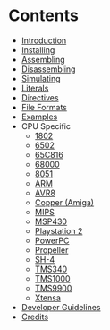 
Contents
========
* [Introduction](introduction.md)
* [Installing](installing.md)
* [Assembling](assembling.md)
* [Disassembling](disassembling.md)
* [Simulating](simulating.md)
* [Literals](literals.md)
* [Directives](directives.md)
* [File Formats](file_formats.md)
* [Examples](examples.md)
* CPU Specific
  * [1802](1802.md)
  * [6502](6502.md)
  * [65C816](65C816.md)
  * [68000](68000.md)
  * [8051](8051.md)
  * [ARM](ARM.md)
  * [AVR8](AVR8.md)
  * [Copper (Amiga)](Copper.md)
  * [MIPS](MIPS.md)
  * [MSP430](MSP430.md)
  * [Playstation 2](Playstation_2.md)
  * [PowerPC](PowerPC.md)
  * [Propeller](Propeller.md)
  * [SH-4](SH4.md)
  * [TMS340](TMS340.md)
  * [TMS1000](TMS1000.md)
  * [TMS9900](TMS9900.md)
  * [Xtensa](xtensa.md)
* [Developer Guidelines](developer.md)
* [Credits](credits.md)

